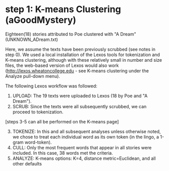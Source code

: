 # step 1: K-means Clustering (aGoodMystery)

Eighteen(18) stories attributed to Poe clustered with "A Dream" (UNKNOWN_ADream.txt)

Here, we assume the texts have been previously scrubbed (see notes in step 0).
We used a local installation of the Lexos tools for tokenization and K-means clustering, although
with these relatively small in number and size files, the web-based version of Lexos would also work
(http://lexos.wheatoncollege.edu - see K-means clustering under the Analyze pull-down menu).

The following Lexos workflow was followed:
1. UPLOAD: The 19 texts were uploaded to Lexos (18 by Poe and "A Dream").
2. SCRUB:  Since the texts were all subsequently scrubbed, we can proceed to tokenization.

  [steps 3-5 can all be performed on the K-means page]

3. TOKENIZE: In this and all subsequent analyses unless otherwise noted, we chose to treat each individual word as its own token (in the lingo, a 1-gram word-token).
4. CULL: Only the most frequent words that appear in all stories were included. In this case, 38 words met the criteria.
5. ANALYZE: K-means options:  K=4, distance metric=Euclidean, and all other defaults
